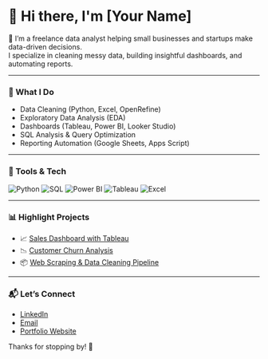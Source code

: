 # 👋 Hi there, I'm [Your Name]

🎯 I’m a freelance data analyst helping small businesses and startups make data-driven decisions.  
I specialize in cleaning messy data, building insightful dashboards, and automating reports.

---

### 💼 What I Do
- Data Cleaning (Python, Excel, OpenRefine)
- Exploratory Data Analysis (EDA)
- Dashboards (Tableau, Power BI, Looker Studio)
- SQL Analysis & Query Optimization
- Reporting Automation (Google Sheets, Apps Script)

---

### 🧰 Tools & Tech
![Python](https://img.shields.io/badge/-Python-3776AB?style=flat&logo=python&logoColor=white)
![SQL](https://img.shields.io/badge/-SQL-4479A1?style=flat&logo=postgresql&logoColor=white)
![Power BI](https://img.shields.io/badge/-PowerBI-F2C811?style=flat&logo=powerbi&logoColor=black)
![Tableau](https://img.shields.io/badge/-Tableau-E97627?style=flat&logo=tableau&logoColor=white)
![Excel](https://img.shields.io/badge/-Excel-217346?style=flat&logo=microsoft-excel&logoColor=white)

---

### 📊 Highlight Projects
- 📈 [Sales Dashboard with Tableau](https://github.com/yourusername/sales-dashboard)
- 📉 [Customer Churn Analysis](https://github.com/yourusername/churn-analysis)
- 📦 [Web Scraping & Data Cleaning Pipeline](https://github.com/yourusername/webscrape-clean)

---

### 📬 Let’s Connect
- [LinkedIn](https://linkedin.com/in/yourname)
- [Email](mailto:youremail@example.com)
- [Portfolio Website](https://yourdomain.com)

Thanks for stopping by! 🚀